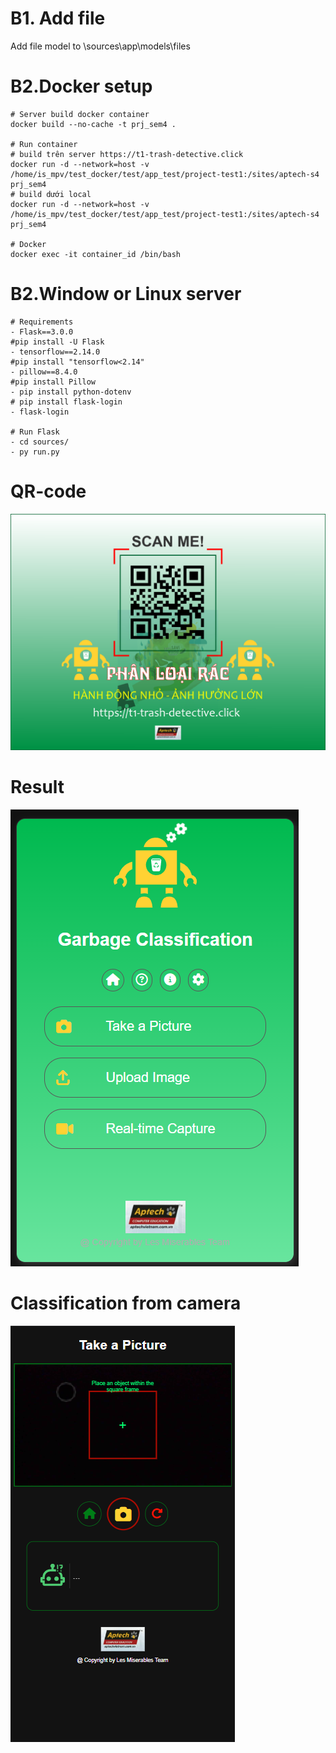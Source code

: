 # B1. Add file
Add file model to \sources\app\models\files

# B2.Docker setup

    # Server build docker container
    docker build --no-cache -t prj_sem4 .

    # Run container
    # build trên server https://t1-trash-detective.click
    docker run -d --network=host -v /home/is_mpv/test_docker/test/app_test/project-test1:/sites/aptech-s4 prj_sem4
    # build dưới local
    docker run -d --network=host -v /home/is_mpv/test_docker/test/app_test/project-test1:/sites/aptech-s4 prj_sem4

    # Docker
    docker exec -it container_id /bin/bash

# B2.Window or Linux server

    # Requirements 
    - Flask==3.0.0
    #pip install -U Flask
    - tensorflow==2.14.0
    #pip install "tensorflow<2.14" 
    - pillow==8.4.0
    #pip install Pillow
    - pip install python-dotenv
    # pip install flask-login
    - flask-login

    # Run Flask
    - cd sources/
    - py run.py


# QR-code
![Alt text](QR-code.png)

# Result
![Alt text](image.png)

# Classification from camera

![Alt text](image-1.png)